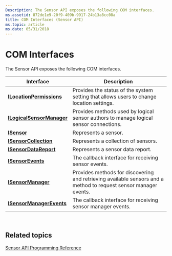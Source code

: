 ```yaml
---
Description: The Sensor API exposes the following COM interfaces.
ms.assetid: 872de1e9-20f9-409b-9917-24b13a8cc08a
title: COM Interfaces (Sensor API)
ms.topic: article
ms.date: 05/31/2018
---
```


# COM Interfaces

The Sensor API exposes the following COM interfaces.



| Interface                                              | Description                                                                                                      |
|--------------------------------------------------------|------------------------------------------------------------------------------------------------------------------|
| [**ILocationPermissions**](/windows/desktop/api/sensorsapi/nn-sensorsapi-ilocationpermissions)   | Provides the status of the system setting that allows users to change location settings.                         |
| [**ILogicalSensorManager**](https://msdn.microsoft.com/en-us/library/Dd318934(v=VS.85).aspx) | Provides methods used by logical sensor authors to manage logical sensor connections.                            |
| [**ISensor**](/windows/desktop/api/sensorsapi/nn-sensorsapi-isensor)                             | Represents a sensor.                                                                                             |
| [**ISensorCollection**](/windows/desktop/api/sensorsapi/nn-sensorsapi-isensorcollection)         | Represents a collection of sensors.                                                                              |
| [**ISensorDataReport**](/windows/desktop/api/sensorsapi/nn-sensorsapi-isensordatareport)         | Represents a sensor data report.                                                                                 |
| [**ISensorEvents**](/windows/desktop/api/sensorsapi/nn-sensorsapi-isensorevents)                 | The callback interface for receiving sensor events.                                                              |
| [**ISensorManager**](/windows/desktop/api/sensorsapi/nn-sensorsapi-isensormanager)               | Provides methods for discovering and retrieving available sensors and a method to request sensor manager events. |
| [**ISensorManagerEvents**](/windows/desktop/api/sensorsapi/nn-sensorsapi-isensormanagerevents)   | The callback interface for receiving sensor manager events.                                                      |



 

## Related topics

<dl> <dt>

[Sensor API Programming Reference](sensor-api-programming-reference.md)
</dt> </dl>

 

 



